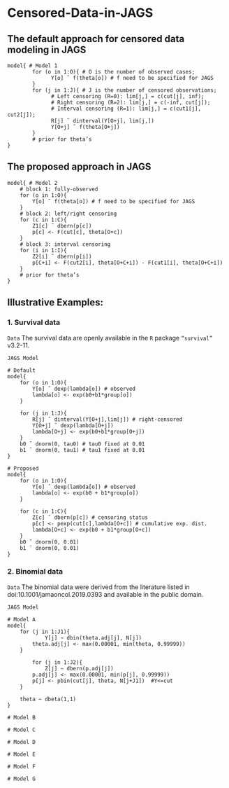 # Censored-Data-in-JAGS

## The default approach for censored data modeling in JAGS
```
model{ # Model 1
        for (o in 1:O){ # O is the number of observed cases;
              Y[o] ˜ f(theta[o]) # f need to be specified for JAGS
        }
        for (j in 1:J){ # J is the number of censored observations;
              # Left censoring (R=0): lim[j,] = c(cut[j], inf);
              # Right censoring (R=2): lim[j,] = c(-inf, cut[j]);
              # Interval censoring (R=1): lim[j,] = c(cut1[j], cut2[j]);
              R[j] ˜ dinterval(Y[O+j], lim[j,])
              Y[O+j] ˜ f(theta[O+j])
        }
        # prior for theta’s
}
```
## The proposed approach in JAGS

```
model{ # Model 2
	# block 1: fully-observed
	for (o in 1:O){
		Y[o] ˜ f(theta[o]) # f need to be specified for JAGS
	}
	# block 2: left/right censoring
	for (c in 1:C){
		Z1[c] ˜ dbern(p[c])
		p[c] <- F(cut[c], theta[O+c])
	}
	# block 3: interval censoring
	for (i in 1:I){
		Z2[i] ˜ dbern(p[i])
		p[C+i] <- F(cut2[i], theta[O+C+i]) - F(cut1[i], theta[O+C+i])
	}
	# prior for theta’s
}
```

## Illustrative Examples:

### 1. Survival data

``Data``
The survival data are openly available in the ``R`` package ``“survival”`` v3.2-11.

``JAGS Model``

```
# Default
model{
	for (o in 1:O){ 
		Y[o] ˜ dexp(lambda[o]) # observed
		lambda[o] <- exp(b0+b1*group[o])
	}

	for (j in 1:J){
		R[j] ˜ dinterval(Y[O+j],lim[j]) # right-censored
		Y[O+j] ˜ dexp(lambda[O+j])
		lambda[O+j] <- exp(b0+b1*group[O+j])
	}
	b0 ˜ dnorm(0, tau0) # tau0 fixed at 0.01
	b1 ˜ dnorm(0, tau1) # tau1 fixed at 0.01
}

# Proposed
model{
	for (o in 1:O){
		Y[o] ˜ dexp(lambda[o]) # observed
		lambda[o] <- exp(b0 + b1*group[o])
	}

	for (c in 1:C){
		Z[c] ˜ dbern(p[c]) # censoring status
		p[c] <- pexp(cut[c],lambda[O+c]) # cumulative exp. dist.
		lambda[O+c] <- exp(b0 + b1*group[O+c])
	}
	b0 ˜ dnorm(0, 0.01)
	b1 ˜ dnorm(0, 0.01)
}
```

### 2. Binomial data

``Data``
The binomial data were derived from the literature listed in doi:10.1001/jamaoncol.2019.0393 and available in the public domain.

``JAGS Model``

```
# Model A
model{
	for (j in 1:J1){
       		Y[j] ~ dbin(theta.adj[j], N[j])
		theta.adj[j] <- max(0.00001, min(theta, 0.99999))
	}
 
       	for (j in 1:J2){
       		Z[j] ~ dbern(p.adj[j])
		p.adj[j] <- max(0.00001, min(p[j], 0.99999))
		p[j] <- pbin(cut[j], theta, N[j+J1])  #Y<=cut
	}

	theta ~ dbeta(1,1)
}

# Model B

# Model C

# Model D

# Model E

# Model F

# Model G

```
